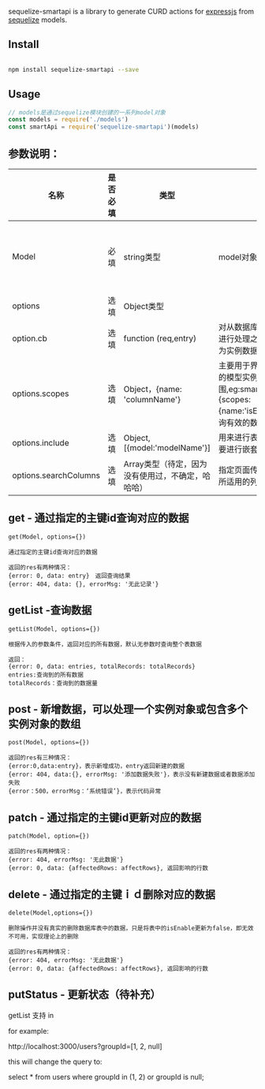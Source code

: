 
sequelize-smartapi is a library to generate CURD actions for [expressjs](https://expressjs.com) from [sequelize](https://sequelize.org) models.


## Install

```bash

npm install sequelize-smartapi --save

```

## Usage

```javascript
// models是通过sequelize模块创建的一系列model对象
const models = require('./models')
const smartApi = require('sequelize-smartapi')(models)
```

## 参数说明：
|名称|是否必填|类型|说明|适用的方法|
|--|--|--|--|--|
|Model| 必填| string类型|model对象的名字|post，get，getList，patch，delete，putStatus|
|options| 选填|Object类型|
|option.cb|选填| function (req,entry) |对从数据库获得的实例数据进行处理之后再返回，entry为实例数据|post，get，getList｜
|options.scopes|选填|Object，{name: 'columnName'}|主要用于界定从数据库返回的模型实例的值的范围,eg:smartApi.get('model',{scopes:{name:'isEnable'}}),表示查询有效的数据|get,getList|
|options.include|选填|Object,[{model:'modelName'}]|用来进行表的join,多个表join要进行嵌套|get,getList|
|options.searchColumns|选填|Array类型（待定，因为没有使用过，不确定，哈哈哈）|指定页面传入的搜索关键词所适用的列|getList|



## get - 通过指定的主键id查询对应的数据

```
get(Model, options={})

通过指定的主键id查询对应的数据

返回的res有两种情况：
{error: 0, data: entry}　返回查询结果
{error: 404, data: {}, errorMsg: '无此记录'}
```

## getList -查询数据

```
getList(Model, options={})

根据传入的参数条件，返回对应的所有数据，默认无参数时查询整个表数据

返回：
{error: 0, data: entries, totalRecords: totalRecords}
entries:查询到的所有数据
totalRecords：查询到的数据量

```

## post - 新增数据，可以处理一个实例对象或包含多个实例对象的数组

```
post(Model, options={})

返回的res有三种情况：
{error:0,data:entry}，表示新增成功，entry返回新建的数据
{error: 404, data:{}, errorMsg: '添加数据失败'}，表示没有新建数据或者数据添加失败
{error：500，errorMsg：‘系统错误’}，表示代码异常
```

## patch - 通过指定的主键id更新对应的数据

```
patch(Model, option={})

返回的res有两种情况：
{error: 404, errorMsg: '无此数据'}
{error: 0, data: {affectedRows: affectRows}, 返回影响的行数
```

## delete - 通过指定的主键ｉｄ删除对应的数据

```
delete(Model,options={})

删除操作并没有真实的删除数据库表中的数据，只是将表中的isEnable更新为false，即无效不可用，实现理论上的删除

返回的res有两种情况：
{error: 404, errorMsg: '无此数据'}
{error: 0, data: {affectedRows: affectRows}, 返回影响的行数
```

## putStatus - 更新状态（待补充）



getList 支持 in

for example:

http://localhost:3000/users?groupId=[1, 2, null]

this will change the query to:

select * from users where groupId in (1, 2) or groupId is null;